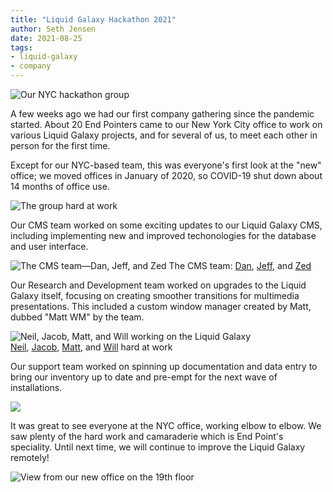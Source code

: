 ```yaml
---
title: "Liquid Galaxy Hackathon 2021"
author: Seth Jensen
date: 2021-08-25
tags:
- liquid-galaxy
- company
---
```


![Our NYC hackathon group](/blog/2021/08/liquid-galaxy-hackathon-2021/image-0.jpg)

A few weeks ago we had our first company gathering since the pandemic started. About 20 End Pointers came to our New York City office to work on various Liquid Galaxy projects, and for several of us, to meet each other in person for the first time.

Except for our NYC-based team, this was everyone's first look at the "new" office; we moved offices in January of 2020, so COVID-19 shut down about 14 months of office use.

![The group hard at work](/blog/2021/08/liquid-galaxy-hackathon-2021/image-1.jpg)

Our CMS team worked on some exciting updates to our Liquid Galaxy CMS, including implementing new and improved techonologies for the database and user interface.

![The CMS team—Dan, Jeff, and Zed](/blog/2021/08/liquid-galaxy-hackathon-2021/image-2.jpg)
The CMS team: [Dan](/team/daniel-gomm/), [Jeff](/team/jeff-laughlin/), and [Zed](/team/zed-jensen/)

Our Research and Development team worked on upgrades to the Liquid Galaxy itself, focusing on creating smoother transitions for multimedia presentations. This included a custom window manager created by Matt, dubbed "Matt WM" by the team.

![Neil, Jacob, Matt, and Will working on the Liquid Galaxy](/blog/2021/08/liquid-galaxy-hackathon-2021/image-3.jpg)  
[Neil](/team/neil-elliott), [Jacob](/team/jacob-minshall), [Matt](/team/matt-vollrath/), and [Will](/team/will-plaut) hard at work

Our support team worked on spinning up documentation and data entry to bring our inventory up to date and pre-empt for the next wave of installations.

![](/blog/2021/08/liquid-galaxy-hackathon-2021/image-4.jpg)

It was great to see everyone at the NYC office, working elbow to elbow. We saw plenty of the hard work and camaraderie which is End Point's speciality. Until next time, we will continue to improve the Liquid Galaxy remotely!

![View from our new office on the 19th floor](/blog/2021/08/liquid-galaxy-hackathon-2021/image-5.jpg)

